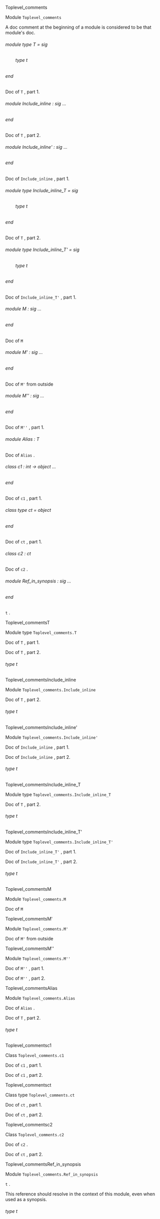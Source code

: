 Toplevel_comments

 Module  `` Toplevel_comments `` 


A doc comment at the beginning of a module is considered to be that module's doc.

<a id="module-type-T"></a>
###### module type T = sig

<a id="type-t"></a>
###### &nbsp; &nbsp; &nbsp; &nbsp; type t



###### end

Doc of  `` T `` , part 1.




<a id="module-Include_inline"></a>
###### module Include_inline : sig ... 
###### end

Doc of  `` T `` , part 2.




<a id="module-Include_inline'"></a>
###### module Include_inline' : sig ... 
###### end

Doc of  `` Include_inline `` , part 1.




<a id="module-type-Include_inline_T"></a>
###### module type Include_inline_T = sig

<a id="type-t"></a>
###### &nbsp; &nbsp; &nbsp; &nbsp; type t



###### end

Doc of  `` T `` , part 2.




<a id="module-type-Include_inline_T'"></a>
###### module type Include_inline_T' = sig

<a id="type-t"></a>
###### &nbsp; &nbsp; &nbsp; &nbsp; type t



###### end

Doc of  `` Include_inline_T' `` , part 1.




<a id="module-M"></a>
###### module M : sig ... 
###### end

Doc of  `` M `` 




<a id="module-M'"></a>
###### module M' : sig ... 
###### end

Doc of  `` M' ``  from outside




<a id="module-M''"></a>
###### module M'' : sig ... 
###### end

Doc of  `` M'' `` , part 1.




<a id="module-Alias"></a>
###### module Alias : T

Doc of  `` Alias `` .




<a id="class-c1"></a>
###### class  c1 : int -> object ... 
###### end

Doc of  `` c1 `` , part 1.




<a id="class-type-ct"></a>
###### class type  ct = object

###### end

Doc of  `` ct `` , part 1.




<a id="class-c2"></a>
###### class  c2 : ct

Doc of  `` c2 `` .




<a id="module-Ref_in_synopsis"></a>
###### module Ref_in_synopsis : sig ... 
###### end

 `` t `` .



Toplevel_commentsT

 Module type  `` Toplevel_comments.T `` 


Doc of  `` T `` , part 1.



Doc of  `` T `` , part 2.

<a id="type-t"></a>
###### type t


Toplevel_commentsInclude_inline

 Module  `` Toplevel_comments.Include_inline `` 


Doc of  `` T `` , part 2.

<a id="type-t"></a>
###### type t


Toplevel_commentsInclude_inline'

 Module  `` Toplevel_comments.Include_inline' `` 


Doc of  `` Include_inline `` , part 1.



Doc of  `` Include_inline `` , part 2.

<a id="type-t"></a>
###### type t


Toplevel_commentsInclude_inline_T

 Module type  `` Toplevel_comments.Include_inline_T `` 


Doc of  `` T `` , part 2.

<a id="type-t"></a>
###### type t


Toplevel_commentsInclude_inline_T'

 Module type  `` Toplevel_comments.Include_inline_T' `` 


Doc of  `` Include_inline_T' `` , part 1.



Doc of  `` Include_inline_T' `` , part 2.

<a id="type-t"></a>
###### type t


Toplevel_commentsM

 Module  `` Toplevel_comments.M `` 


Doc of  `` M `` 


Toplevel_commentsM'

 Module  `` Toplevel_comments.M' `` 


Doc of  `` M' ``  from outside


Toplevel_commentsM''

 Module  `` Toplevel_comments.M'' `` 


Doc of  `` M'' `` , part 1.



Doc of  `` M'' `` , part 2.


Toplevel_commentsAlias

 Module  `` Toplevel_comments.Alias `` 


Doc of  `` Alias `` .



Doc of  `` T `` , part 2.

<a id="type-t"></a>
###### type t


Toplevel_commentsc1

 Class  `` Toplevel_comments.c1 `` 


Doc of  `` c1 `` , part 1.



Doc of  `` c1 `` , part 2.


Toplevel_commentsct

 Class type  `` Toplevel_comments.ct `` 


Doc of  `` ct `` , part 1.



Doc of  `` ct `` , part 2.


Toplevel_commentsc2

 Class  `` Toplevel_comments.c2 `` 


Doc of  `` c2 `` .



Doc of  `` ct `` , part 2.


Toplevel_commentsRef_in_synopsis

 Module  `` Toplevel_comments.Ref_in_synopsis `` 


 `` t `` .



This reference should resolve in the context of this module, even when used as a synopsis.

<a id="type-t"></a>
###### type t

